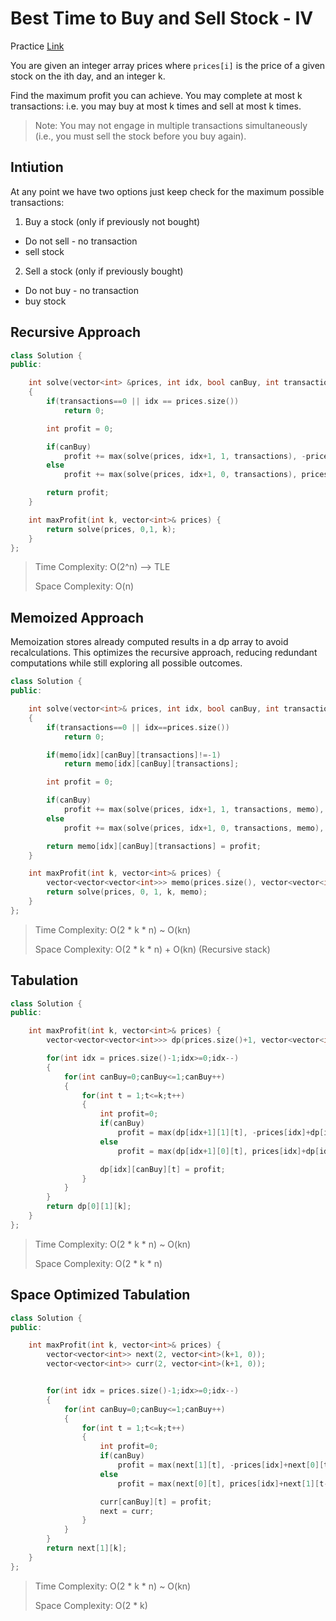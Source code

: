 # Best Time to Buy and Sell Stock - IV

Practice [Link](https://leetcode.com/problems/best-time-to-buy-and-sell-stock-iv/description/)

You are given an integer array prices where `prices[i]` is the price of a given stock on the ith day, and an integer k.

Find the maximum profit you can achieve. You may complete at most k transactions: i.e. you may buy at most k times and sell at most k times.

> Note: You may not engage in multiple transactions simultaneously (i.e., you must sell the stock before you buy again).


## Intiution
At any point we have two options just keep check for the maximum possible transactions:
1. Buy a stock (only if previously not bought)
-   Do not sell - no transaction
-   sell stock
2. Sell a stock (only if previously bought)
-   Do not buy - no transaction
-   buy stock
   


## Recursive Approach

```cpp
class Solution {
public:

    int solve(vector<int> &prices, int idx, bool canBuy, int transactions)
    {
        if(transactions==0 || idx == prices.size())
            return 0;

        int profit = 0;

        if(canBuy)
            profit += max(solve(prices, idx+1, 1, transactions), -prices[idx] + solve(prices, idx+1, 0, transactions));
        else
            profit += max(solve(prices, idx+1, 0, transactions), prices[idx] + solve(prices, idx+1, 1, transactions-1));

        return profit;
    }

    int maxProfit(int k, vector<int>& prices) {
        return solve(prices, 0,1, k);
    }
};
```

> Time Complexity: O(2^n) --> TLE
>
> Space Complexity: O(n)


## Memoized Approach

Memoization stores already computed results in a dp array to avoid recalculations. This optimizes the recursive approach, reducing redundant computations while still exploring all possible outcomes.

```cpp
class Solution {
public:

    int solve(vector<int>& prices, int idx, bool canBuy, int transactions, vector<vector<vector<int>>> &memo)
    {
        if(transactions==0 || idx==prices.size())
            return 0;

        if(memo[idx][canBuy][transactions]!=-1)
            return memo[idx][canBuy][transactions];

        int profit = 0;

        if(canBuy)
            profit += max(solve(prices, idx+1, 1, transactions, memo), -prices[idx]+solve(prices, idx+1, 0, transactions, memo));
        else    
            profit += max(solve(prices, idx+1, 0, transactions, memo), prices[idx]+solve(prices, idx+1, 1, transactions-1, memo));

        return memo[idx][canBuy][transactions] = profit;
    }

    int maxProfit(int k, vector<int>& prices) {
        vector<vector<vector<int>>> memo(prices.size(), vector<vector<int>>(2, vector<int>(k+1, -1)));
        return solve(prices, 0, 1, k, memo);
    }
};
```

> Time Complexity: O(2 * k *  n) ~ O(kn)
>
> Space Complexity: O(2 * k * n) + O(kn) (Recursive stack)

## Tabulation

```cpp
class Solution {
public:

    int maxProfit(int k, vector<int>& prices) {
        vector<vector<vector<int>>> dp(prices.size()+1, vector<vector<int>>(2, vector<int>(k+1, 0)));

        for(int idx = prices.size()-1;idx>=0;idx--)
        {
            for(int canBuy=0;canBuy<=1;canBuy++)
            {
                for(int t = 1;t<=k;t++)
                {
                    int profit=0;
                    if(canBuy)
                        profit = max(dp[idx+1][1][t], -prices[idx]+dp[idx+1][0][t]);
                    else    
                        profit = max(dp[idx+1][0][t], prices[idx]+dp[idx+1][1][t-1]);

                    dp[idx][canBuy][t] = profit;
                }
            }
        }
        return dp[0][1][k];
    }
};
```

> Time Complexity: O(2 * k * n) ~ O(kn)
>
> Space Complexity: O(2 * k * n)

## Space Optimized Tabulation

```cpp
class Solution {
public:

    int maxProfit(int k, vector<int>& prices) {
        vector<vector<int>> next(2, vector<int>(k+1, 0));
        vector<vector<int>> curr(2, vector<int>(k+1, 0));


        for(int idx = prices.size()-1;idx>=0;idx--)
        {
            for(int canBuy=0;canBuy<=1;canBuy++)
            {
                for(int t = 1;t<=k;t++)
                {
                    int profit=0;
                    if(canBuy)
                        profit = max(next[1][t], -prices[idx]+next[0][t]);
                    else    
                        profit = max(next[0][t], prices[idx]+next[1][t-1]);

                    curr[canBuy][t] = profit;
                    next = curr;
                }
            }
        }
        return next[1][k];
    }
};
```

> Time Complexity: O(2 * k * n) ~ O(kn)
>
> Space Complexity: O(2 * k)